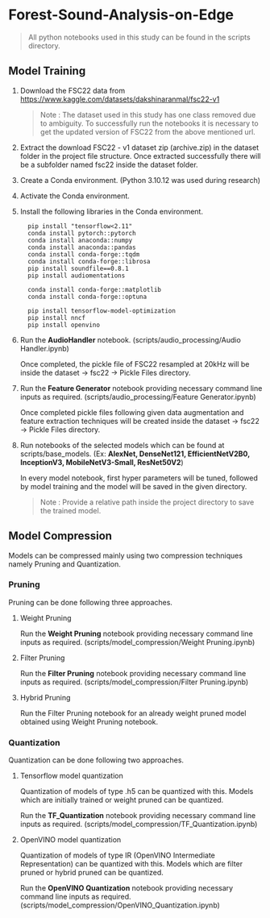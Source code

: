 # Forest-Sound-Analysis-on-Edge

> All python notebooks used in this study can be found in the scripts directory.

## Model Training

1.  Download the FSC22 data from https://www.kaggle.com/datasets/dakshinaranmal/fsc22-v1

     > Note : The dataset used in this study has one class removed due to ambiguity. To successfully run the notebooks it is necessary to get the updated version of FSC22 from the above mentioned url.

2.  Extract the download FSC22 - v1 dataset zip (archive.zip) in the dataset folder in the project file structure. Once extracted successfully there will be a subfolder named fsc22 inside the dataset folder.

3.  Create a Conda environment. (Python 3.10.12 was used during research)

4.  Activate the Conda environment.

5.  Install the following libraries in the Conda environment.

          pip install "tensorflow<2.11"
          conda install pytorch::pytorch
          conda install anaconda::numpy
          conda install anaconda::pandas
          conda install conda-forge::tqdm
          conda install conda-forge::librosa
          pip install soundfile==0.8.1
          pip install audiomentations
          
          conda install conda-forge::matplotlib
          conda install conda-forge::optuna
          
          pip install tensorflow-model-optimization
          pip install nncf
          pip install openvino

7.  Run the **AudioHandler** notebook. (scripts/audio_processing/Audio Handler.ipynb)

    Once completed, the pickle file of FSC22 resampled at 20kHz will be inside the dataset -\> fsc22 -\> Pickle Files directory.

9.  Run the **Feature Generator** notebook providing necessary command line inputs as required. (scripts/audio_processing/Feature Generator.ipynb)
   
    Once completed pickle files following given data augmentation and feature extraction techniques will be created inside the dataset -\> fsc22 -\> Pickle Files directory.

8.  Run notebooks of the selected models which can be found at scripts/base_models. (Ex: **AlexNet, DenseNet121, EfficientNetV2B0, InceptionV3, MobileNetV3-Small, ResNet50V2**)
  
    In every model notebook, first hyper parameters will be tuned, followed by model training and the model will be saved in the given directory.

       > Note : Provide a relative path inside the project directory to save the trained model.

## Model Compression

Models can be compressed mainly using two compression techniques namely Pruning and Quantization.

### Pruning

Pruning can be done following three approaches.

1.  Weight Pruning

      Run the **Weight Pruning** notebook providing necessary command line inputs as required. (scripts/model_compression/Weight Pruning.ipynb)

2.  Filter Pruning

      Run the **Filter Pruning** notebook providing necessary command line inputs as required. (scripts/model_compression/Filter Pruning.ipynb)

3.  Hybrid Pruning

      Run the Filter Pruning notebook for an already weight pruned model obtained using Weight Pruning notebook.

### Quantization

Quantization can be done following two approaches.

1.  Tensorflow model quantization

      Quantization of models of type .h5 can be quantized with this. Models which are initially trained or weight pruned can be quantized.
      
      Run the **TF_Quantization** notebook providing necessary command line inputs as required. (scripts/model_compression/TF_Quantization.ipynb)

2.  OpenVINO model quantization

      Quantization of models of type IR (OpenVINO Intermediate Representation) can be quantized with this. Models which are filter pruned or hybrid pruned can be quantized.
      
      Run the **OpenVINO Quantization** notebook providing necessary command line inputs as required. (scripts/model_compression/OpenVINO_Quantization.ipynb)

